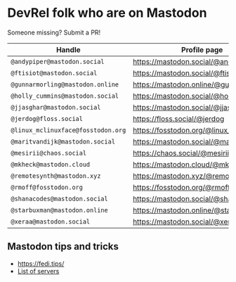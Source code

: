 # DevRel folk who are on Mastodon

Someone missing? Submit a PR!

| Handle | Profile page |
|-|-|
| `@andypiper@mastodon.social` | https://mastodon.social/@andypiper |
| `@ftisiot@mastodon.social`  | https://mastodon.social/@ftisiot |
| `@gunnarmorling@mastodon.online` | https://mastodon.online/@gunnarmorling |
| `@holly_cummins@mastodon.social` | https://mastodon.social/@holly_cummins |
| `@jjasghar@mastodon.social` | https://mastodon.social/@jjasghar |
| `@jerdog@floss.social`  | https://floss.social/@jerdog |
| `@linux_mclinuxface@fosstodon.org` | https://fosstodon.org/@linux_mclinuxface |
| `@maritvandijk@mastodon.social` | https://mastodon.social/@maritvandijk |
| `@mesirii@chaos.social` | https://chaos.social/@mesirii |
| `@mkheck@mastodon.cloud` | https://mastodon.cloud/@mkheck |
| `@remotesynth@mastodon.xyz` | https://mastodon.xyz/@remotesynth |
| `@rmoff@fosstodon.org`  | https://fosstodon.org/@rmoff |
| `@shanacodes@mastodon.social` | https://mastodon.social/@shanacodes |
| `@starbuxman@mastodon.online` | https://mastodon.online/@starbuxman |
| `@xeraa@mastodon.social` | https://mastodon.social/@xeraa |

## Mastodon tips and tricks

* https://fedi.tips/
* [List of servers](https://joinmastodon.org/servers)
